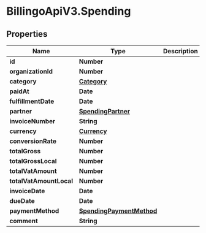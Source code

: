 # BillingoApiV3.Spending

## Properties
Name | Type | Description | Notes
------------ | ------------- | ------------- | -------------
**id** | **Number** |  | [optional] 
**organizationId** | **Number** |  | [optional] 
**category** | [**Category**](Category.md) |  | [optional] 
**paidAt** | **Date** |  | [optional] 
**fulfillmentDate** | **Date** |  | [optional] 
**partner** | [**SpendingPartner**](SpendingPartner.md) |  | [optional] 
**invoiceNumber** | **String** |  | [optional] 
**currency** | [**Currency**](Currency.md) |  | [optional] 
**conversionRate** | **Number** |  | [optional] 
**totalGross** | **Number** |  | [optional] 
**totalGrossLocal** | **Number** |  | [optional] 
**totalVatAmount** | **Number** |  | [optional] 
**totalVatAmountLocal** | **Number** |  | [optional] 
**invoiceDate** | **Date** |  | [optional] 
**dueDate** | **Date** |  | [optional] 
**paymentMethod** | [**SpendingPaymentMethod**](SpendingPaymentMethod.md) |  | [optional] 
**comment** | **String** |  | [optional] 
